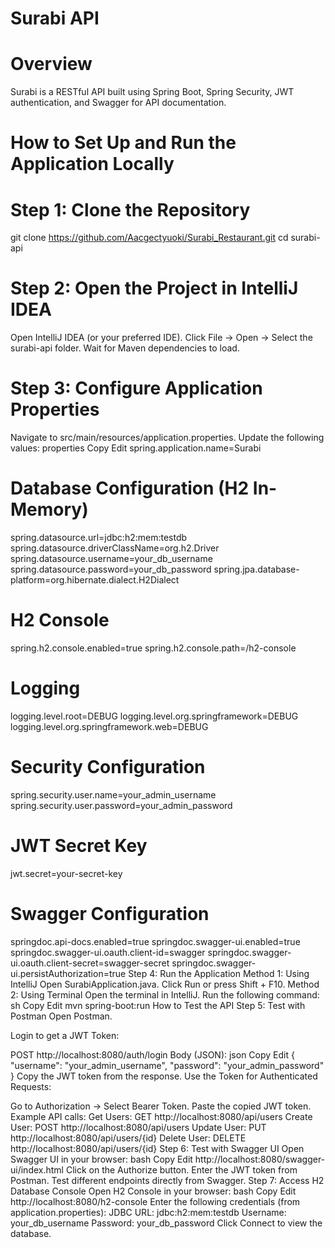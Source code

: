 # Surabi API

# Overview
Surabi is a RESTful API built using Spring Boot, Spring Security, JWT authentication, and Swagger for API documentation.

# How to Set Up and Run the Application Locally

# Step 1: Clone the Repository
git clone https://github.com/Aacgectyuoki/Surabi_Restaurant.git
cd surabi-api

# Step 2: Open the Project in IntelliJ IDEA
Open IntelliJ IDEA (or your preferred IDE).
Click File → Open → Select the surabi-api folder.
Wait for Maven dependencies to load.

# Step 3: Configure Application Properties
Navigate to src/main/resources/application.properties.
Update the following values:
properties
Copy
Edit
spring.application.name=Surabi

# Database Configuration (H2 In-Memory)
spring.datasource.url=jdbc:h2:mem:testdb
spring.datasource.driverClassName=org.h2.Driver
spring.datasource.username=your_db_username
spring.datasource.password=your_db_password
spring.jpa.database-platform=org.hibernate.dialect.H2Dialect

# H2 Console
spring.h2.console.enabled=true
spring.h2.console.path=/h2-console

# Logging
logging.level.root=DEBUG
logging.level.org.springframework=DEBUG
logging.level.org.springframework.web=DEBUG

# Security Configuration
spring.security.user.name=your_admin_username
spring.security.user.password=your_admin_password

# JWT Secret Key
jwt.secret=your-secret-key

# Swagger Configuration
springdoc.api-docs.enabled=true
springdoc.swagger-ui.enabled=true
springdoc.swagger-ui.oauth.client-id=swagger
springdoc.swagger-ui.oauth.client-secret=swagger-secret
springdoc.swagger-ui.persistAuthorization=true
Step 4: Run the Application
Method 1: Using IntelliJ
Open SurabiApplication.java.
Click Run or press Shift + F10.
Method 2: Using Terminal
Open the terminal in IntelliJ.
Run the following command:
sh
Copy
Edit
mvn spring-boot:run
How to Test the API
Step 5: Test with Postman
Open Postman.

Login to get a JWT Token:

POST http://localhost:8080/auth/login
Body (JSON):
json
Copy
Edit
{
  "username": "your_admin_username",
  "password": "your_admin_password"
}
Copy the JWT token from the response.
Use the Token for Authenticated Requests:

Go to Authorization → Select Bearer Token.
Paste the copied JWT token.
Example API calls:
Get Users: GET http://localhost:8080/api/users
Create User: POST http://localhost:8080/api/users
Update User: PUT http://localhost:8080/api/users/{id}
Delete User: DELETE http://localhost:8080/api/users/{id}
Step 6: Test with Swagger UI
Open Swagger UI in your browser:
bash
Copy
Edit
http://localhost:8080/swagger-ui/index.html
Click on the Authorize button.
Enter the JWT token from Postman.
Test different endpoints directly from Swagger.
Step 7: Access H2 Database Console
Open H2 Console in your browser:
bash
Copy
Edit
http://localhost:8080/h2-console
Enter the following credentials (from application.properties):
JDBC URL: jdbc:h2:mem:testdb
Username: your_db_username
Password: your_db_password
Click Connect to view the database.
